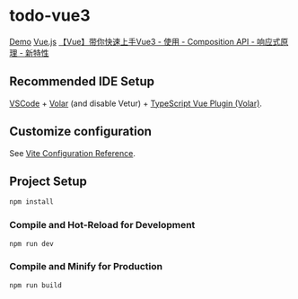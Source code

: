 # todo-vue3

[Demo](https://s.jamesy.cn/todo/vue3/)
[Vue.js](https://staging-cn.vuejs.org/)
[【Vue】带你快速上手Vue3 - 使用 - Composition API - 响应式原理 - 新特性](https://juejin.cn/post/7005140118960865317/)

## Recommended IDE Setup

[VSCode](https://code.visualstudio.com/) + [Volar](https://marketplace.visualstudio.com/items?itemName=johnsoncodehk.volar) (and disable Vetur) + [TypeScript Vue Plugin (Volar)](https://marketplace.visualstudio.com/items?itemName=johnsoncodehk.vscode-typescript-vue-plugin).

## Customize configuration

See [Vite Configuration Reference](https://vitejs.dev/config/).

## Project Setup

```sh
npm install
```

### Compile and Hot-Reload for Development

```sh
npm run dev
```

### Compile and Minify for Production

```sh
npm run build
```
